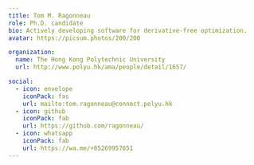 ```yaml
---
title: Tom M. Ragonneau
role: Ph.D. candidate
bio: Actively developing software for derivative-free optimization.
avatar: https://picsum.photos/200/200

organization:
  name: The Hong Kong Polytechnic University
  url: http://www.polyu.hk/ama/people/detail/1657/

social:
  - icon: envelope
    iconPack: fas
    url: mailto:tom.ragonneau@connect.polyu.hk
  - icon: github
    iconPack: fab
    url: https://github.com/ragonneau/
  - icon: whatsapp
    iconPack: fab
    url: https://wa.me/+85269957651
---
```

